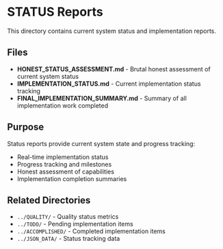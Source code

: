 # STATUS Reports

This directory contains current system status and implementation reports.

## Files

- **HONEST_STATUS_ASSESSMENT.md** - Brutal honest assessment of current system status
- **IMPLEMENTATION_STATUS.md** - Current implementation status tracking
- **FINAL_IMPLEMENTATION_SUMMARY.md** - Summary of all implementation work completed

## Purpose

Status reports provide current system state and progress tracking:
- Real-time implementation status
- Progress tracking and milestones
- Honest assessment of capabilities
- Implementation completion summaries

## Related Directories

- `../QUALITY/` - Quality status metrics
- `../TODO/` - Pending implementation items
- `../ACCOMPLISHED/` - Completed implementation items
- `../JSON_DATA/` - Status tracking data
